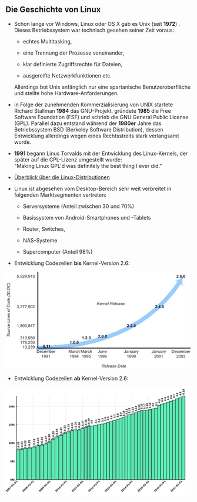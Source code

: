 ## Die Geschichte von Linux

* Schon lange vor Windows, Linux oder OS X gab es Unix \(seit **1972**\) . Dieses Betriebssystem war technisch gesehen seiner Zeit voraus:

  * echtes Multitasking,

  * eine Trennung der Prozesse voneinander,

  * klar definierte Zugriffsrechte für Dateien,

  * ausgereifte Netzwerkfunktionen etc.

  Allerdings bot Unix anfänglich nur eine spartanische Benutzeroberfläche und stellte hohe Hardware-Anforderungen.

* in Folge der zunehmenden Kommerzialisierung von UNIX startete Richard Stallman **1984** das GNU-Projekt, gründete **1985** die Free Software Foundation \(FSF\) und schrieb die GNU General Public License \(GPL\). Parallel dazu entstand während der **1980er** Jahre das Betriebssystem BSD \(Berkeley Software Distribution\), dessen Entwicklung allerdings wegen eines Rechtsstreits stark verlangsamt wurde.

* **1991** begann Linus Torvalds mit der Entwicklung des Linux-Kernels, der später auf die GPL-Lizenz umgestellt wurde:   
  "Making Linux GPL'd was definitely the best thing I ever did."

* [Überblick über die Linux-Distributionen](https://upload.wikimedia.org/wikipedia/commons/1/1b/Linux_Distribution_Timeline.svg)

* Linux ist abgesehen vom Desktop-Bereich sehr weit verbreitet in folgenden Marktsegmenten vertreten:

  * Serversysteme \(Anteil zwischen 30 und 70%\)

  * Basissystem von Android-Smartphones und -Tablets

  * Router, Switches,

  * NAS-Systeme

  * Supercomputer \(Anteil 98%\)

* Entwicklung Codezeilen **bis** Kernel-Version 2.6:

 ![](/images/kernel_versions_sloc.jpg)

* Entwicklung Codezeilen **ab** Kernel-Version 2.6:

![](/images/Lines_of_Code_Linux_Kernel.svg.png)
